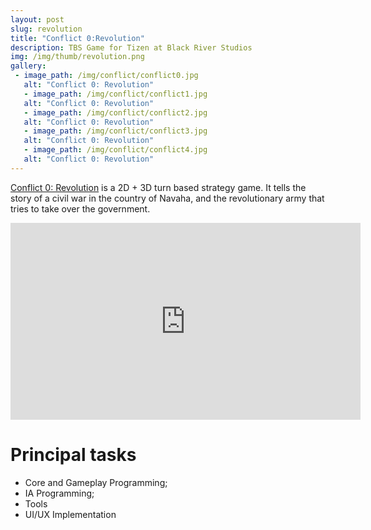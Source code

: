 ```yaml
---
layout: post
slug: revolution
title: "Conflict 0:Revolution"
description: TBS Game for Tizen at Black River Studios
img: /img/thumb/revolution.png
gallery:
 - image_path: /img/conflict/conflict0.jpg
   alt: "Conflict 0: Revolution"
   - image_path: /img/conflict/conflict1.jpg
   alt: "Conflict 0: Revolution"
   - image_path: /img/conflict/conflict2.jpg
   alt: "Conflict 0: Revolution"
   - image_path: /img/conflict/conflict3.jpg
   alt: "Conflict 0: Revolution"
   - image_path: /img/conflict/conflict4.jpg
   alt: "Conflict 0: Revolution"
---
```


[Conflict 0: Revolution](http://www.tizenstore.com/main/getDetail.as?Id=net.BlackRiverStudios.Revolution) is a 2D + 3D turn based strategy game. It tells the story of a civil war in the country of Navaha, and the revolutionary army that tries to take over the government.

<p style="text-align:center"><iframe width="560" height="315" src="https://www.youtube.com/embed/3n5Uk2klJro" frameborder="0" allow="autoplay; encrypted-media" allowfullscreen></iframe></p>

# Principal tasks
- Core and Gameplay Programming;
- IA Programming;
- Tools
- UI/UX Implementation
